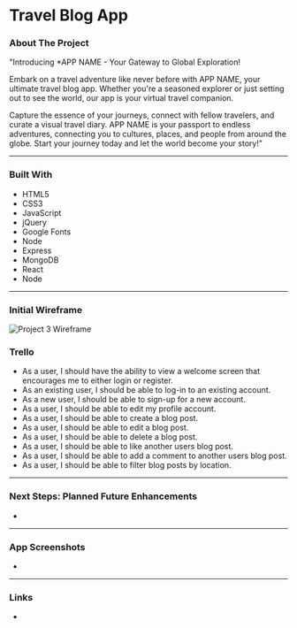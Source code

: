 <div id="top"></div>

# Travel Blog App

### About The Project
"Introducing *APP NAME - Your Gateway to Global Exploration!

Embark on a travel adventure like never before with APP NAME, your ultimate travel blog app. Whether you're a seasoned explorer or just setting out to see the world, our app is your virtual travel companion. 

Capture the essence of your journeys, connect with fellow travelers, and curate a visual travel diary. APP NAME is your passport to endless adventures, connecting you to cultures, places, and people from around the globe. Start your journey today and let the world become your story!"

---
### Built With
- HTML5
- CSS3
- JavaScript
- jQuery
- Google Fonts 
- Node 
- Express 
- MongoDB
- React 
- Node

---
### Initial Wireframe 
![**Project 3 Wireframe**](public/images/project3Wireframe.png)

### Trello 
- As a user, I should have the ability to view a welcome screen that encourages me to either login or register.
- As an existing user, I should be able to log-in to an existing account. 
- As a new user, I should be able to sign-up for a new account. 
- As a user, I should be able to edit my profile account. 
- As a user, I should be able to create a blog post.  
- As a user, I should be able to edit a blog post.  
- As a user, I should be able to delete a blog post.  
- As a user, I should be able to like another users blog post.  
- As a user, I should be able to add a comment to another users blog post.  
- As a user, I should be able to filter blog posts by location. 
---
### Next Steps: Planned Future Enhancements 
- 

---
### App Screenshots
- 

---
### Links
- 

